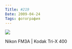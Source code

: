 ```yaml
---
Title: #219
Date: 2009-04-24
Tags: фотография
---
```


<div class="text"><p><a href="http://www.flickr.com/photos/alexeypegov/3469966487/"><img src="http://farm4.static.flickr.com/3579/3469966487_dd600f2f78_o.jpg" /></a></p>
<p>Nikon FM3A | Kodak Tri-X 400</p></div>